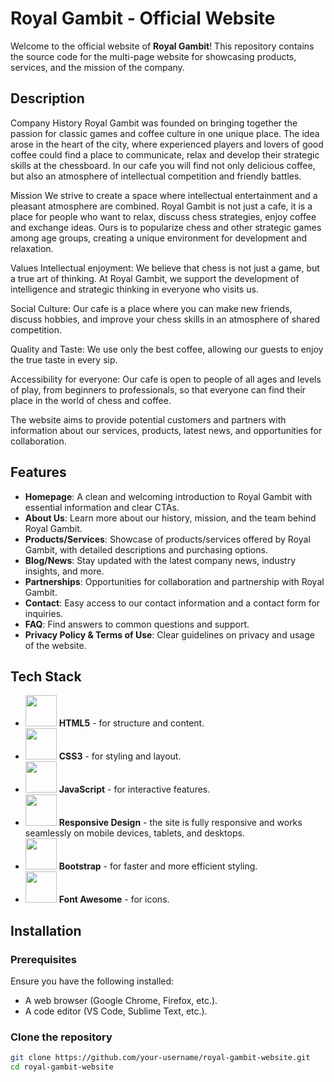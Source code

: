 # Royal Gambit - Official Website

Welcome to the official website of **Royal Gambit**! This repository contains the source code for the multi-page website for showcasing products, services, and the mission of the company.

## Description

Company History
Royal Gambit was founded on bringing together the passion for classic games and coffee culture in one unique place. The idea arose in the heart of the city, where experienced players and lovers of good coffee could find a place to communicate, relax and develop their strategic skills at the chessboard. In our cafe you will find not only delicious coffee, but also an atmosphere of intellectual competition and friendly battles.

Mission
We strive to create a space where intellectual entertainment and a pleasant atmosphere are combined. Royal Gambit is not just a cafe, it is a place for people who want to relax, discuss chess strategies, enjoy coffee and exchange ideas. Ours is to popularize chess and other strategic games among age groups, creating a unique environment for development and relaxation.

Values
Intellectual enjoyment: We believe that chess is not just a game, but a true art of thinking. At Royal Gambit, we support the development of intelligence and strategic thinking in everyone who visits us.

Social Culture: Our cafe is a place where you can make new friends, discuss hobbies, and improve your chess skills in an atmosphere of shared competition.

Quality and Taste: We use only the best coffee, allowing our guests to enjoy the true taste in every sip.

Accessibility for everyone: Our cafe is open to people of all ages and levels of play, from beginners to professionals, so that everyone can find their place in the world of chess and coffee. 

The website aims to provide potential customers and partners with information about our services, products, latest news, and opportunities for collaboration.

## Features

- **Homepage**: A clean and welcoming introduction to Royal Gambit with essential information and clear CTAs.
- **About Us**: Learn more about our history, mission, and the team behind Royal Gambit.
- **Products/Services**: Showcase of products/services offered by Royal Gambit, with detailed descriptions and purchasing options.
- **Blog/News**: Stay updated with the latest company news, industry insights, and more.
- **Partnerships**: Opportunities for collaboration and partnership with Royal Gambit.
- **Contact**: Easy access to our contact information and a contact form for inquiries.
- **FAQ**: Find answers to common questions and support.
- **Privacy Policy & Terms of Use**: Clear guidelines on privacy and usage of the website.

## Tech Stack

- <img src="https://img.icons8.com/color/48/000000/html-5.png" width="50" height="50" /> **HTML5** - for structure and content.
- <img src="https://img.icons8.com/color/48/000000/css3.png" width="50" height="50" /> **CSS3** - for styling and layout.
- <img src="https://img.icons8.com/color/48/000000/javascript.png" width="50" height="50" /> **JavaScript** - for interactive features.
- <img src="https://img.icons8.com/?size=100&id=gzQvAG872XN8&format=png&color=000000" width="50" height="50" /> **Responsive Design** - the site is fully responsive and works seamlessly on mobile devices, tablets, and desktops.
- <img src="https://img.icons8.com/color/48/000000/bootstrap.png" width="50" height="50" /> **Bootstrap** - for faster and more efficient styling.
- <img src="https://img.icons8.com/?size=100&id=4jTZOHNDLqDM&format=png&color=000000" width="50" height="50" /> **Font Awesome** - for icons.


## Installation

### Prerequisites
Ensure you have the following installed:
- A web browser (Google Chrome, Firefox, etc.).
- A code editor (VS Code, Sublime Text, etc.).

### Clone the repository
```bash
git clone https://github.com/your-username/royal-gambit-website.git
cd royal-gambit-website
